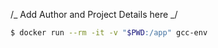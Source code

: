 /_ Add Author and Project Details here _/

```bash
$ docker run --rm -it -v "$PWD:/app" gcc-env
```
